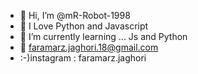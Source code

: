 - 👋 Hi, I’m @mR-Robot-1998
- 👀 I Love Python and Javascript
- 🌱 I’m currently learning ... Js and Python
- 📧 faramarz.jaghori.18@gmail.com
- :-)instagram : faramarz.jaghori

<!---
mR-Robot-1998/mR-Robot-1998 is a ✨ special ✨ repository because its `README.md` (this file) appears on your GitHub profile.
You can click the Preview link to take a look at your changes.
--->
